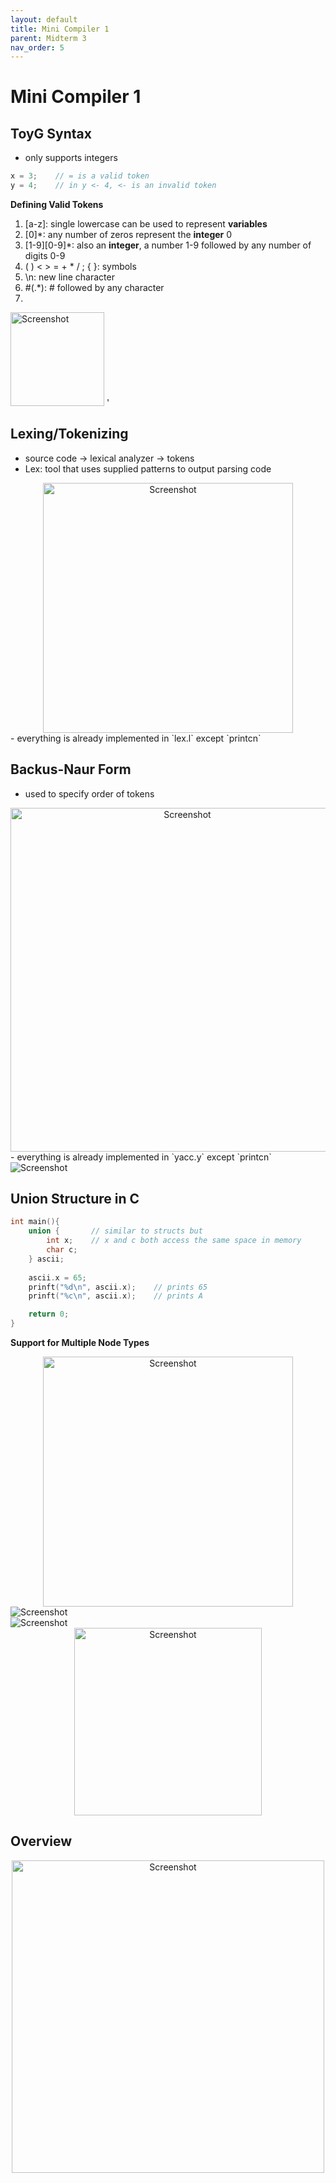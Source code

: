 ```yaml
---
layout: default
title: Mini Compiler 1
parent: Midterm 3
nav_order: 5
---
```

# Mini Compiler 1
## ToyG Syntax
- only supports integers
```C
x = 3;    // = is a valid token
y = 4;    // in y <- 4, <- is an invalid token
```

**Defining Valid Tokens**
1. \[a-z]: single lowercase can be used to represent **variables**
2. \[0]\*: any number of zeros represent the **integer** 0
3. \[1-9]\[0-9]\*: also an **integer**, a number 1-9 followed by any number of digits 0-9
5.  ( ) < > = + * / ; { }: symbols
6. \n: new line character
7. #(.\*): # followed by any character 
8. <div style="text-align: center;">
  <img src="{{ '/images/Screen Shot 2024-04-17 at 1.04.45 PM.png' | relative_url }}" alt="Screenshot" width="150">
</div>'

## Lexing/Tokenizing
- source code → lexical analyzer → tokens
- Lex: tool that uses supplied patterns to output parsing code
<div style="text-align: center;">
  <img src="{{ '/images/Screen Shot 2024-05-05 at 3.03.09 PM.png' | relative_url }}" alt="Screenshot" width="400">
</div>
- everything is already implemented in `lex.l` except `printcn`
                                                         
## Backus-Naur Form
- used to specify order of tokens
<div style="text-align: center;">
  <img src="{{ '/images/Screen Shot 2024-04-17 at 1.26.37 PM.png' | relative_url }}" alt="Screenshot" width="550">
</div>
- everything is already implemented in `yacc.y` except `printcn`

<div>
  <img src="{{ '/images/Screen Shot 2024-04-17 at 1.30.25 PM.png' | relative_url }}" alt="Screenshot">
</div>

## Union Structure in C
```C
int main(){
	union {       // similar to structs but
		int x;    // x and c both access the same space in memory
		char c;
	} ascii;
	
	ascii.x = 65;
	prinft("%d\n", ascii.x);    // prints 65
	prinft("%c\n", ascii.x);    // prints A

	return 0;
}
```

**Support for Multiple Node Types**
<div style="text-align: center;">
  <img src="{{ '/images/Screen Shot 2024-04-17 at 1.35.10 PM.png' | relative_url }}" alt="Screenshot" width="400">
</div>

<div>
  <img src="{{ '/images/Screen Shot 2024-04-17 at 1.38.53 PM.png' | relative_url }}" alt="Screenshot">
</div>
<div>
  <img src="{{ '/images/Screen Shot 2024-04-17 at 1.41.04 PM.png' | relative_url }}" alt="Screenshot">
</div>
<div style="text-align: center;">
  <img src="{{ '/images/Screen Shot 2024-04-17 at 1.52.15 PM.png' | relative_url }}" alt="Screenshot" width="300">
</div>

## Overview
<div style="text-align: center;">
  <img src="{{ '/images/Screen Shot 2024-05-05 at 2.43.12 PM.png' | relative_url }}" alt="Screenshot" width="500">
</div>